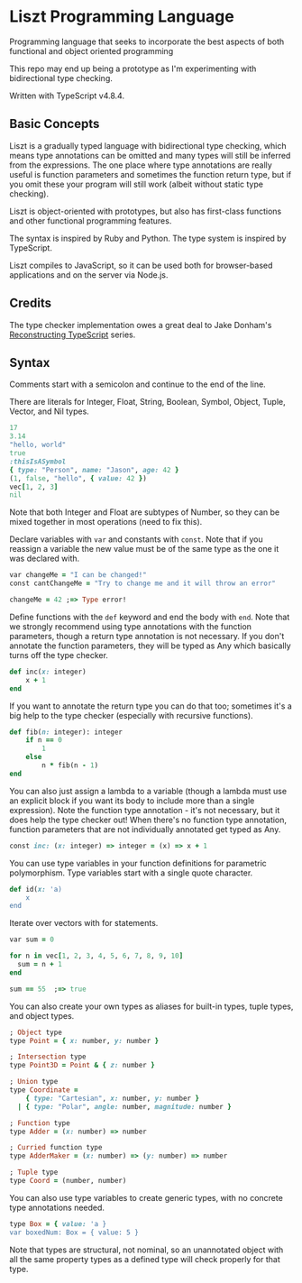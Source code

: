 # Liszt Programming Language

Programming language that seeks to incorporate the best aspects of both functional and object oriented programming

This repo may end up being a prototype as I'm experimenting with bidirectional type checking.

Written with TypeScript v4.8.4.

## Basic Concepts

Liszt is a gradually typed language with bidirectional type checking, which means type annotations can be omitted and many types will still be inferred from the expressions. The one place where type annotations are really useful is function parameters and sometimes the function return type, but if you omit these your program will still work (albeit without static type checking).

Liszt is object-oriented with prototypes, but also has first-class functions and other functional programming features.

The syntax is inspired by Ruby and Python. The type system is inspired by TypeScript.

Liszt compiles to JavaScript, so it can be used both for browser-based applications and on the server via Node.js.

## Credits

The type checker implementation owes a great deal to Jake Donham's [Reconstructing TypeScript](https://jaked.org/blog/2021-09-07-Reconstructing-TypeScript-part-0) series.

## Syntax

Comments start with a semicolon and continue to the end of the line.

There are literals for Integer, Float, String, Boolean, Symbol, Object, Tuple, Vector, and Nil types.

```ruby
17
3.14
"hello, world"
true
:thisIsASymbol
{ type: "Person", name: "Jason", age: 42 }
(1, false, "hello", { value: 42 })
vec[1, 2, 3]
nil
```

Note that both Integer and Float are subtypes of Number, so they can be mixed together in most operations (need to fix this).

Declare variables with `var` and constants with `const`. Note that if you reassign a variable the new value must be of the same type as the one it was declared with.

```ruby
var changeMe = "I can be changed!"
const cantChangeMe = "Try to change me and it will throw an error"

changeMe = 42 ;=> Type error!
```

Define functions with the `def` keyword and end the body with `end`. Note that we strongly recommend using type annotations with the function parameters, though a return type annotation is not necessary. If you don't annotate the function parameters, they will be typed as Any which basically turns off the type checker.

```ruby
def inc(x: integer)
    x + 1
end
```

If you want to annotate the return type you can do that too; sometimes it's a big help to the type checker (especially with recursive functions).

```ruby
def fib(n: integer): integer
    if n == 0
        1
    else
        n * fib(n - 1)
end
```

You can also just assign a lambda to a variable (though a lambda must use an explicit block if you want its body to include more than a single expression). Note the function type annotation - it's not necessary, but it does help the type checker out! When there's no function type annotation, function parameters that are not individually annotated get typed as Any.

```ruby
const inc: (x: integer) => integer = (x) => x + 1
```

You can use type variables in your function definitions for parametric polymorphism. Type variables start with a single quote character.

```ruby
def id(x: 'a)
    x
end
```

Iterate over vectors with for statements.

```ruby
var sum = 0

for n in vec[1, 2, 3, 4, 5, 6, 7, 8, 9, 10]
  sum = n + 1
end

sum == 55  ;=> true
```

You can also create your own types as aliases for built-in types, tuple types, and object types.

```ruby
; Object type
type Point = { x: number, y: number }

; Intersection type
type Point3D = Point & { z: number }

; Union type
type Coordinate =
    { type: "Cartesian", x: number, y: number }
  | { type: "Polar", angle: number, magnitude: number }

; Function type
type Adder = (x: number) => number

; Curried function type
type AdderMaker = (x: number) => (y: number) => number

; Tuple type
type Coord = (number, number)
```

You can also use type variables to create generic types, with no concrete type annotations needed.

```ruby
type Box = { value: 'a }
var boxedNum: Box = { value: 5 }
```

Note that types are structural, not nominal, so an unannotated object with all the same property types as a defined type will check properly for that type.
